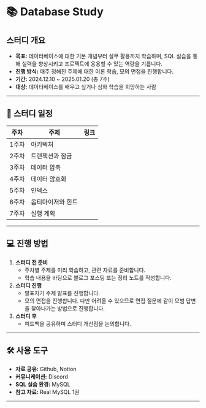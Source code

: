 # **📚 Database Study**

## **스터디 개요**
- **목표:** 데이터베이스에 대한 기본 개념부터 실무 활용까지 학습하며, SQL 실습을 통해 실력을 향상시키고 프로젝트에 응용할 수 있는 역량을 기릅니다.
- **진행 방식:** 매주 정해진 주제에 대한 이론 학습, 모의 면접을 진행합니다.
- **기간:** 2024.12.10 ~ 2025.01.20 (총 7주)
- **대상:** 데이터베이스를 배우고 싶거나 심화 학습을 희망하는 사람

---

## **📅 스터디 일정**

| **주차** | **주제**                           |링크|
|----------|-----------------------------------|----|
| 1주차    | 아키텍처                           ||
| 2주차    | 트랜잭션과 잠금                    ||
| 3주차    | 데이터 압축                        ||
| 4주차    | 데이터 암호화                      ||
| 5주차    | 인덱스                            ||
| 6주차    | 옵티마이저와 힌트                  ||
| 7주차    | 실행 계획                         ||

---

## **💻 진행 방법**
1. **스터디 전 준비**
   - 주차별 주제를 미리 학습하고, 관련 자료를 준비합니다.
   - 학습 내용을 바탕으로 블로그 포스팅 또는 정리 노트를 작성합니다.
2. **스터디 진행**
   - 발표자가 주제 발표를 진행합니다.
   - 모의 면접을 진행합니다. 다만 어려울 수 있으므로 면접 질문에 같이 모범 답변을 찾아나가는 방법으로 진행합니다.
3. **스터디 후**
   - 피드백을 공유하며 스터디 개선점을 논의합니다.

---

## **🛠️ 사용 도구**
- **자료 공유:** Github, Notion
- **커뮤니케이션:** Discord
- **SQL 실습 환경:** MySQL
- **참고 자료:** Real MySQL 1권 

---
